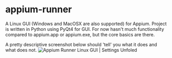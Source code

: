 # appium-runner

A Linux GUI (Windows and MacOSX are also supported) for Appium. Project is written in Python using PyQt4 for GUI. For now hasn't much functionality compared to appium.app or appium.exe, but the core basics are there.

A pretty descriptive screenshot below should 'tell' you what it does and what does not.
![Appium Runner Linux GUI |  Settings Unfoled](https://pp.vk.me/c623429/v623429753/4437c/Rgv7utyNClw.jpg)
